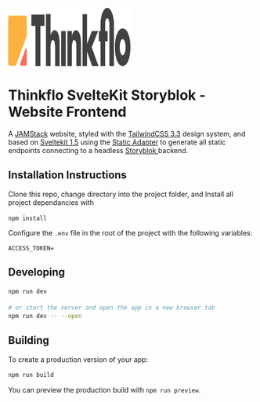 [<img width="250" height="119" src="./static/logo.svg"/>](https://www.thinkflo.com/)

# Thinkflo SvelteKit Storyblok - Website Frontend

A [JAMStack](https://jamstack.org/) website, styled with the [TailwindCSS 3.3](https://tailwindcss.com/) design system, and based on [Sveltekit 1.5](https://kit.svelte.dev/docs/introduction) using the [Static Adapter](https://kit.svelte.dev/docs/adapters#supported-environments-static-sites) to generate all static endpoints connecting to a headless [Storyblok ](https://www.storyblok.com/docs/guide/introduction) backend.

## Installation Instructions

Clone this repo, change directory into the project folder, and Install all project dependancies with 

`npm install`

Configure the `.env` file in the root of the project with the following variables:

```
ACCESS_TOKEN=
```

## Developing

```bash
npm run dev

# or start the server and open the app in a new browser tab
npm run dev -- --open
```

## Building

To create a production version of your app:

```bash
npm run build
```

You can preview the production build with `npm run preview`.